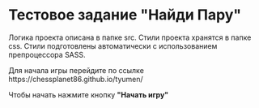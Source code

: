 # Тестовое задание "Найди Пару"
<p>Логика проекта описана в папке src. Стили проекта хранятся в папке css. Стили подготовлены автоматически с использованием препроцессора SASS.</p>

<p>Для начала игры перейдите по ссылке https://chessplanet86.github.io/tyumen/</p>
 <p>Чтобы начать нажмите кнопку <b>"Начать игру"</b></p>
